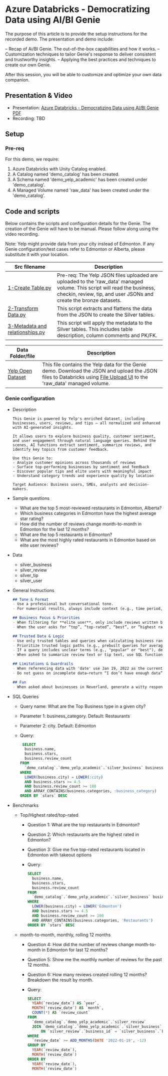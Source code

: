 # Azure Databricks - Democratizing Data using AI/BI Genie

The purpose of this article is to provide the setup instructions for the recorded demo. The presentation and demo include:

– Recap of Ai/BI Genie. The out-of-the-box capabilities and how it works.
– Customization techniques to tailor Genie's response to deliver consistent and trustworthy insights.
– Applying the best practices and techniques to create our own Genie.

After this session, you will be able to customize and optimize your own data companion. 

## Presentation & Video

* Presentation: [Azure Databricks - Democratizing Data using AI/BI Genie PDF]()
* Recording: TBD

## Setup

### Pre-req

For this demo, we require:

1. Azure Databricks with Unity Catalog enabled.
1. A Catalog named 'demo_catalog' has been created.
1. A Schema named 'demo_yelp_academic' has been created under 'demo_catalog'.
1. A Managed Volume named 'raw_data' has been created under the 'demo_catalog'.

## Code and scripts

Below contains the scripts and configuration details for the Genie. The creation of the Genie will have to be manual. Please follow along using the video recording.

Note: Yelp might provide data from your city instead of Edmonton. If any Genie configuration/test cases refer to Edmonton or Alberta, please substitute it with your location.

| Src filename | Description |
| --- | --- |
| [1-Create Table.py](./src/1-Create%20Table.py) | Pre-req: The Yelp JSON files uploaded are uploaded to the 'raw_data' managed volume. This script will read the business, checkin, review, tip, and user JSONs and create the bronze datasets. |
| [2-Transform Data.py](./src/2-Transform%20Data.py) | This script extracts and flattens the data from the JSON to create the Silver tables. |
| [3-Metadata and relationships.py](./src/3-Metadata%20and%20relationships.py) | This script will apply the metadata to the Silver tables. This includes table description, column comments and PK/FK. |

| Data Folder/file | Description |
| --- | --- |
| [Yelp Open Dataset](https://business.yelp.com/data/resources/open-dataset/) | This file contains the Yelp data for the Genie demo. Download the JSON and upload the JSON files to Databricks using [File Upload UI](https://learn.microsoft.com/en-us/azure/databricks/ingestion/file-upload/upload-data?wt.mc_id=MVP_365600) to the 'raw_data' managed volume. |

### Genie configuration

* Description
  ```
  This Genie is powered by Yelp's enriched dataset, including businesses, users, reviews, and tips — all normalized and enhanced with AI-generated insights.

  It allows users to explore business quality, customer sentiment, and user engagement through natural language queries. Behind the scenes, AI functions extract sentiment, summarize reviews, and identify key topics from customer feedback.

  Use this Genie to:
  - Analyze customer opinions across thousands of reviews
  - Surface top-performing businesses by sentiment and feedback
  - Discover popular tips and elite users with meaningful impact
  - Understand category trends and experience quality by location

  Target Audience: Business users, SMEs, analysts and decision-makers.
  ```

* Sample questions
   * What are the top 5 most-reviewed restaurants in Edmonton, Alberta?
   * Which business categories in Edmonton have the highest average star rating?
   * How did the number of reviews change month-to-month in Edmonton for the last 12 months?
   * What are the top 5 restaurants in Edmonton?
   * What are the most highly rated restaurants in Edmonton based on elite user reviews?

* Data
  * silver_business
  * silver_review
  * silver_tip
  * silver_user

* General Instructions

    ```md
    ## Tone & Format
    - Use a professional but conversational tone.
    - For numerical results, always include context (e.g., time period, city, category).

    ## Business Focus & Priorities
    - When filtering for **elite user**, only include reviews written by users where: `elite_year_count > 0`
    - When the user asks for “top”, “top-rated”, “best”, or “highest rated” businesses, interpret all these as equivalent and use the **Top Business**

    ## Trusted Data & Logic
    - Use only trusted tables and queries when calculating business rankings or metrics.
    - Prioritize trusted logic paths (e.g., prebuilt queries for average star ratings, most reviewed, category breakdowns).
    - If a query includes unclear terms (e.g., "popular" or "best"), default to the above definitions when applicable.
    - When asked to summarize review text or tip text, use SQL function ai_summarize with parameter max_words=25.

    ## Limitations & Guardrails
    - When referencing data with 'date' use Jan 19, 2022 as the current date.
    - Do not guess on incomplete data—return “I don’t have enough data” instead.

    ## Fun
    - When asked about businesses in Neverland, generate a witty response and show the following image: https://resizing.flixster.com/JJjdZ-l7PXkQ2xbcWG1gb1dMKVo=/206x305/v2/https://resizing.flixster.com/-XZAfHZM39UwaGJIFWKAE8fS0ak=/v3/t/assets/p29129_p_v8_ak.jpg
     ```

* SQL Queries
  * Query name: What are the Top Business type in a given city?
  * Parameter 1: business_category. Default: Restaurants
  * Parameter 2: city. Default: Edmonton
  * Query:

    ```sql
     SELECT
      business.name,
      business.stars,
      business.review_count
    FROM
      `demo_catalog`.`demo_yelp_academic`.`silver_business` business
    WHERE
      LOWER(business.city) = LOWER(:city)
      AND business.stars >= 4.5
      AND business.review_count >= 100
      AND ARRAY_CONTAINS(business.categories, :business_category)
    ORDER BY `stars` DESC
    ```

* Benchmarks

  * Top/Highest rated/top-rated

    * Question 1:  What are the top restaurants in Edmonton?
    * Question 2:  Which restaurants are the highest rated in Edmonton?
    * Question 3:  Give me five top-rated restaurants located in Edmonton with takeout options
    * Query:

      ```sql
      SELECT
        business.name,
        business.stars,
        business.review_count
      FROM
        `demo_catalog`.`demo_yelp_academic`.`silver_business` business
      WHERE
        LOWER(business.city) = LOWER('Edmonton')
        AND business.stars >= 4.5
        AND business.review_count >= 100
        AND ARRAY_CONTAINS(business.categories, 'Restaurants')
      ORDER BY `stars` DESC
      ```

  * month-to-month, monthly, rolling 12 months
    * Question 4: How did the number of reviews change month-to-month in Edmonton for last 12 months?
    * Question 5: Show me the monthly number of reviews for the past 12 months.
    * Question 6: How many reviews created rolling 12 months? Breakdown the result by month.
    * Query:

      ```sql
      SELECT
        YEAR(`review_date`) AS `year`,
        MONTH(`review_date`) AS `month`,
        COUNT(*) AS `review_count`
      FROM
        `demo_catalog`.`demo_yelp_academic`.`silver_review`
        JOIN `demo_catalog`.`demo_yelp_academic`.`silver_business`
            ON `silver_review`.`business_id` = `silver_business`.`business_id`
      WHERE
        `review_date` >= ADD_MONTHS(DATE '2022-01-19', -12)
      GROUP BY
        YEAR(`review_date`),
        MONTH(`review_date`)
      ORDER BY
        YEAR(`review_date`),
        MONTH(`review_date`)
      ```
